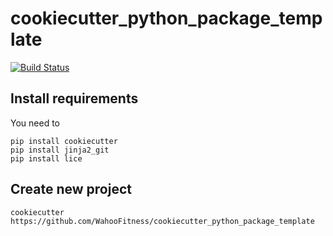 # cookiecutter_python_package_template
[![Build Status](https://github.com/WahooFitness/cookiecutter_python_package_template/workflows/test/badge.svg?branch=main&event=push)](https://github.com/WahooFitness/cookiecutter_python_package_template/actions)


## Install requirements
You need to
```
pip install cookiecutter 
pip install jinja2_git
pip install lice
```

## Create new project
```cookiecutter https://github.com/WahooFitness/cookiecutter_python_package_template```

